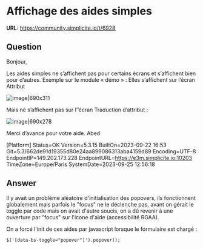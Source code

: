 # Affichage des aides simples

**URL:** https://community.simplicite.io/t/6928

## Question
Bonjour,

Les aides simples ne s’affichent pas pour certains écrans et s’affichent bien pour d’autres.
Exemple sur le module « démo » :
Elles s’affichent sur l’écran Attribut 
 
![image|690x311](upload://lytn1JCMr0ErPwnyU3S4SCT8Y1P.png)

Mais ne s’affichent pas sur l’’écran Traduction d’attribut : 
 
![image|690x278](upload://cUx4UcVgcE7O8t1eGnDtPD0m03u.png)

Merci d’avance pour votre aide.
Abed

[Platform]
Status=OK
Version=5.3.15
BuiltOn=2023-09-22 16:53
Git=5.3/662de91d19355d80e24aa899086313aba4159d89
Encoding=UTF-8
EndpointIP=149.202.173.228
EndpointURL=https://e3m.simplicite.io:10203
TimeZone=Europe/Paris
SystemDate=2023-09-25 12:56:18

## Answer
Il y avait un problème aléatoire d'initialisation des popovers, ils fonctionnent globalement mais parfois le "focus" ne le déclenche pas, avant on gérait le toggle par code mais on avait d'autre soucis, on a dû revenir à une ouverture par "focus" sur l'icone d'aide (accessibilité RGAA).

On a forcé l'init de ces aides par javascript lorsque le formulaire est chargé :

`$('[data-bs-toggle="popover"]').popover();`
